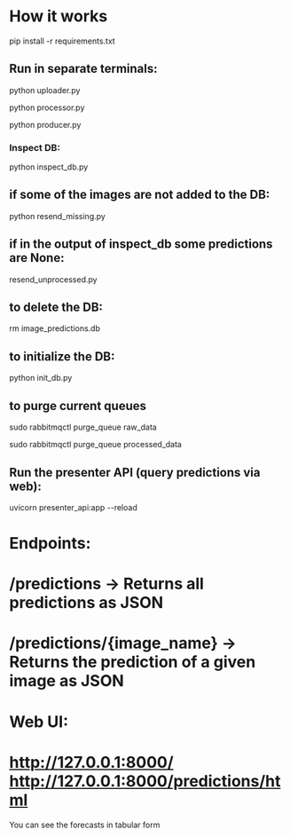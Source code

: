 # How it works

pip install -r requirements.txt

## Run in separate terminals:

python uploader.py

python processor.py

python producer.py


### Inspect DB:

python  inspect_db.py


## if some of the images are not added to the DB:

python resend_missing.py

## if in the output of inspect_db some predictions are None:

resend_unprocessed.py


## to delete the DB: 

rm image_predictions.db


## to initialize the DB:

python init_db.py


## to purge current queues 

sudo rabbitmqctl purge_queue raw_data

sudo rabbitmqctl purge_queue processed_data

## Run the presenter API (query predictions via web):


uvicorn presenter_api:app --reload

# Endpoints:
#   /predictions                -> Returns all predictions as JSON
#   /predictions/{image_name}   -> Returns the prediction of a given image as JSON

# Web UI:
#   http://127.0.0.1:8000/      http://127.0.0.1:8000/predictions/html 
You can see the forecasts in tabular form